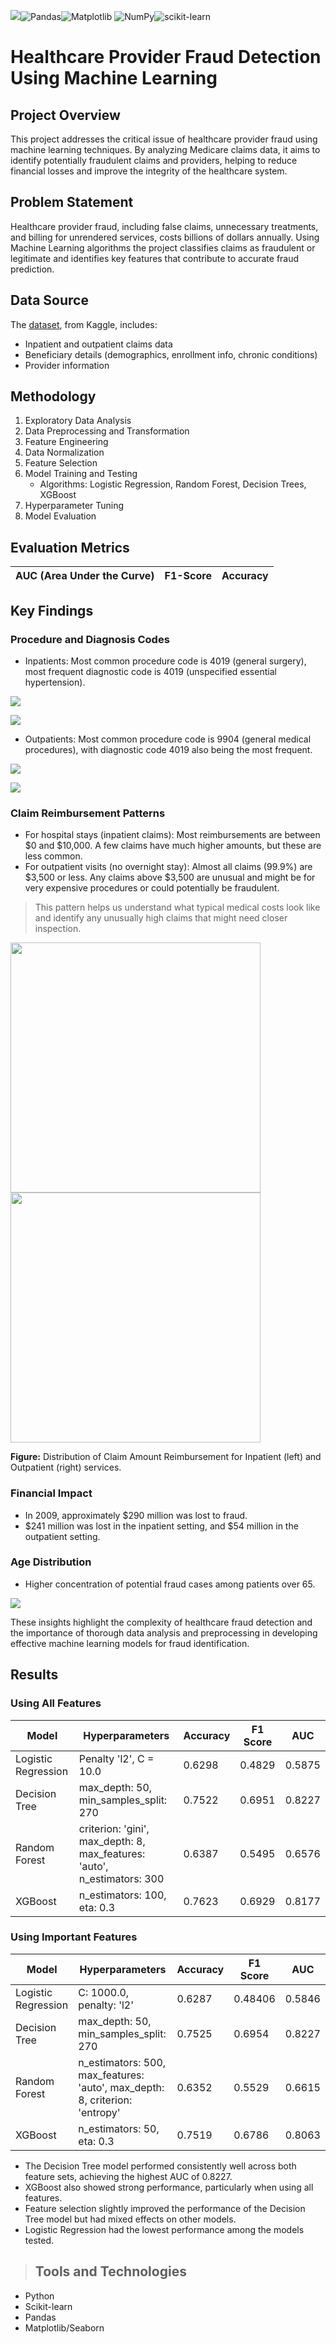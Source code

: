 ![](https://img.shields.io/badge/Python-14354C?style=for-the-badge&logo=python&logoColor=white)![Pandas](https://img.shields.io/badge/pandas-%23150458.svg?style=for-the-badge&logo=pandas&logoColor=white)![Matplotlib](https://img.shields.io/badge/Matplotlib-%23ffffff.svg?style=for-the-badge&logo=Matplotlib&logoColor=black)	![NumPy](https://img.shields.io/badge/numpy-%23013243.svg?style=for-the-badge&logo=numpy&logoColor=white)![scikit-learn](https://img.shields.io/badge/scikit--learn-%23F7931E.svg?style=for-the-badge&logo=scikit-learn&logoColor=white)
# Healthcare Provider Fraud Detection Using Machine Learning

## Project Overview
This project addresses the critical issue of healthcare provider fraud using machine learning techniques. By analyzing Medicare claims data, it aims to identify potentially fraudulent claims and providers, helping to reduce financial losses and improve the integrity of the healthcare system.

## Problem Statement
Healthcare provider fraud, including false claims, unnecessary treatments, and billing for unrendered services, costs billions of dollars annually. Using Machine Learning algorithms the project classifies claims as fraudulent or legitimate and identifies key features that contribute to accurate fraud prediction.

## Data Source
The [dataset](https://www.kaggle.com/datasets/rohitrox/healthcare-provider-fraud-detection-analysis/data), from Kaggle, includes:
- Inpatient and outpatient claims data
- Beneficiary details (demographics, enrollment info, chronic conditions)
- Provider information

## Methodology
1. Exploratory Data Analysis
2. Data Preprocessing and Transformation
3. Feature Engineering
4. Data Normalization
5. Feature Selection
6. Model Training and Testing
   - Algorithms: Logistic Regression, Random Forest, Decision Trees, XGBoost
8. Hyperparameter Tuning
9. Model Evaluation

## Evaluation Metrics
| AUC (Area Under the Curve)  |F1-Score | Accuracy  |
| ------------- | ------------- | ------------------

## Key Findings
### Procedure and Diagnosis Codes
- Inpatients: Most common procedure code is 4019 (general surgery), most frequent diagnostic code is 4019 (unspecified essential hypertension).

![](/images/inpatient_procedure_distribution.png)

![](/images/inpatient_diagnosis_distribution.png)

- Outpatients: Most common procedure code is 9904 (general medical procedures), with diagnostic code 4019 also being the most frequent.

![](/images/outpatient_procedure_distribution.png)

![](/images/outpatient_diagnosis_distribution.png)

### Claim Reimbursement Patterns
- For hospital stays (inpatient claims): Most reimbursements are between $0 and $10,000. A few claims have much higher amounts, but these are less common.
- For outpatient visits (no overnight stay): Almost all claims (99.9%) are $3,500 or less. Any claims above $3,500 are unusual and might be for very expensive procedures or could potentially be fraudulent.
> This pattern helps us understand what typical medical costs look like and identify any unusually high claims that might need closer inspection.

<p float="left">
  <img src="/images/Inpatient_claim_reimbursement.png" width="400" />
  <img src="/images/Outpatient_Claim_Reimbursement.png" width="400" />
</p>

**Figure:** Distribution of Claim Amount Reimbursement for Inpatient (left) and Outpatient (right) services.

### Financial Impact
- In 2009, approximately $290 million was lost to fraud.
- $241 million was lost in the inpatient setting, and $54 million in the outpatient setting.

### Age Distribution
- Higher concentration of potential fraud cases among patients over 65.
  
![](/images/fraud_based_on_age.png)

These insights highlight the complexity of healthcare fraud detection and the importance of thorough data analysis and preprocessing in developing effective machine learning models for fraud identification.

## Results
### Using All Features

| Model               | Hyperparameters                                                    | Accuracy | F1 Score | AUC    |
|---------------------|---------------------------------------------------------------------|----------|----------|--------|
| Logistic Regression | Penalty 'l2', C = 10.0                                              | 0.6298   | 0.4829   | 0.5875 |
| Decision Tree       | max_depth: 50, min_samples_split: 270                               | 0.7522   | 0.6951   | 0.8227 |
| Random Forest       | criterion: 'gini', max_depth: 8, max_features: 'auto', n_estimators: 300 | 0.6387   | 0.5495   | 0.6576 |
| XGBoost             | n_estimators: 100, eta: 0.3                                         | 0.7623   | 0.6929   | 0.8177 |

### Using Important Features

| Model               | Hyperparameters                                                    | Accuracy | F1 Score | AUC    |
|---------------------|---------------------------------------------------------------------|----------|----------|--------|
| Logistic Regression | C: 1000.0, penalty: 'l2'                                            | 0.6287   | 0.48406  | 0.5846 |
| Decision Tree       | max_depth: 50, min_samples_split: 270                               | 0.7525   | 0.6954   | 0.8227 |
| Random Forest       | n_estimators: 500, max_features: 'auto', max_depth: 8, criterion: 'entropy' | 0.6352   | 0.5529   | 0.6615 |
| XGBoost             | n_estimators: 50, eta: 0.3                                          | 0.7519   | 0.6786   | 0.8063 |

- The Decision Tree model performed consistently well across both feature sets, achieving the highest AUC of 0.8227.
- XGBoost also showed strong performance, particularly when using all features.
- Feature selection slightly improved the performance of the Decision Tree model but had mixed effects on other models.
- Logistic Regression had the lowest performance among the models tested.

> ## Tools and Technologies
  - Python
  - Scikit-learn
  - Pandas
  - Matplotlib/Seaborn

